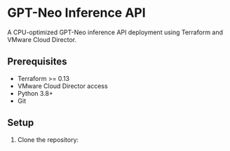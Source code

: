 # GPT-Neo Inference API

A CPU-optimized GPT-Neo inference API deployment using Terraform and VMware Cloud Director.

## Prerequisites

- Terraform >= 0.13
- VMware Cloud Director access
- Python 3.8+
- Git

## Setup

1. Clone the repository: 